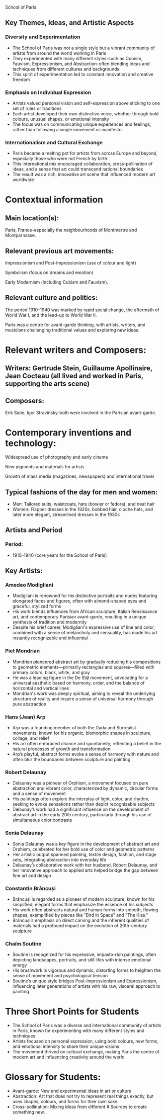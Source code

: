 School of Paris


## Key Themes, Ideas, and Artistic Aspects

### Diversity and Experimentation
- The School of Paris was not a single style but a vibrant community of artists from around the world working in Paris
- They experimented with many different styles-such as Cubism, Fauvism, Expressionism, and Abstraction-often blending ideas and techniques from different cultures and backgrounds
- This spirit of experimentation led to constant innovation and creative freedom

### Emphasis on Individual Expression
- Artists valued personal vision and self-expression above sticking to one set of rules or traditions
- Each artist developed their own distinctive voice, whether through bold colours, unusual shapes, or emotional intensity
- The focus was on communicating unique experiences and feelings, rather than following a single movement or manifesto

### Internationalism and Cultural Exchange
- Paris became a melting pot for artists from across Europe and beyond, especially those who were not French by birth
- This international mix encouraged collaboration, cross-pollination of ideas, and a sense that art could transcend national boundaries
- The result was a rich, innovative art scene that influenced modern art worldwide

# Contextual information
## Main location(s):

Paris, France-especially the neighbourhoods of Montmartre and Montparnasse.

## Relevant previous art movements:

Impressionism and Post-Impressionism (use of colour and light)

Symbolism (focus on dreams and emotion)

Early Modernism (including Cubism and Fauvism).

## Relevant culture and politics:

The period 1910–1940 was marked by rapid social change, the aftermath of World War I, and the lead-up to World War II.

Paris was a centre for avant-garde thinking, with artists, writers, and musicians challenging traditional values and exploring new ideas.

# Relevant writers and Composers:



## Writers: Gertrude Stein, Guillaume Apollinaire, Jean Cocteau (all lived and worked in Paris, supporting the arts scene)


## Composers:

 Erik Satie, Igor Stravinsky-both were involved in the Parisian avant-garde.

# Contemporary inventions and technology:


Widespread use of photography and early cinema

New pigments and materials for artists

Growth of mass media (magazines, newspapers) and international travel

## Typical fashions of the day for men and women:

- Men: Tailored suits, waistcoats, hats (bowler or fedora), and neat hair
- Women:  Flapper dresses in the 1920s, bobbed hair, cloche hats, and later more elegant, streamlined dresses in the 1930s

## Artists and Period
### Period:
- 1910–1940 (core years for the School of Paris)

## Key Artists:

### Amedeo Modigliani
- Modigliani is renowned for his distinctive portraits and nudes featuring elongated faces and figures, often with almond-shaped eyes and graceful, stylized forms
- His work blends influences from African sculpture, Italian Renaissance art, and contemporary Parisian avant-garde, resulting in a unique synthesis of tradition and modernity
- Despite his brief career, Modigliani's expressive use of line and color, combined with a sense of melancholy and sensuality, has made his art instantly recognizable and influential

### Piet Mondrian
- Mondrian pioneered abstract art by gradually reducing his compositions to geometric elements—primarily rectangles and squares—filled with primary colors, black, white, and gray
- He was a leading figure in the De Stijl movement, advocating for a universal aesthetic based on harmony, order, and the balance of horizontal and vertical lines
- Mondrian's work was deeply spiritual, aiming to reveal the underlying structure of reality and inspire a sense of universal harmony through pure abstraction

### Hans (Jean) Arp
- Arp was a founding member of both the Dada and Surrealist movements, known for his organic, biomorphic shapes in sculpture, collage, and relief
- His art often embraced chance and spontaneity, reflecting a belief in the natural processes of growth and transformation
- Arp’s playful, abstract forms evoke a sense of harmony with nature and often blur the boundaries between sculpture and painting

### Robert Delaunay
- Delaunay was a pioneer of Orphism, a movement focused on pure abstraction and vibrant color, characterized by dynamic, circular forms and a sense of movement
- His paintings often explore the interplay of light, color, and rhythm, seeking to evoke sensations rather than depict recognizable subjects
- Delaunay’s work had a significant influence on the development of abstract art in the early 20th century, particularly through his use of simultaneous color contrasts

### Sonia Delaunay
- Sonia Delaunay was a key figure in the development of abstract art and Orphism, celebrated for her bold use of color and geometric patterns
- Her artistic output spanned painting, textile design, fashion, and stage sets, integrating abstraction into everyday life
- Delaunay’s collaborative work with her husband, Robert Delaunay, and her innovative approach to applied arts helped bridge the gap between fine art and design

### Constantin Brâncuși
- Brâncuși is regarded as a pioneer of modern sculpture, known for his simplified, elegant forms that emphasize the essence of his subjects
- His work often abstracts natural and human forms into smooth, flowing shapes, exemplified by pieces like "Bird in Space" and "The Kiss."
- Brâncuși’s emphasis on direct carving and the inherent qualities of materials had a profound impact on the evolution of 20th-century sculpture

### Chaïm Soutine
- Soutine is recognized for his expressive, impasto-rich paintings, often depicting landscapes, portraits, and still lifes with intense emotional energy
- His brushwork is vigorous and dynamic, distorting forms to heighten the sense of movement and psychological tension
- Soutine’s unique style bridges Post-Impressionism and Expressionism, influencing later generations of artists with his raw, visceral approach to painting

# Three Short Points for Students
- The School of Paris was a diverse and international community of artists in Paris, known for experimenting with many different styles and techniques
- Artists focused on personal expression, using bold colours, new forms, and emotional intensity to share their unique visions
- The movement thrived on cultural exchange, making Paris the centre of modern art and influencing creativity around the world

# Glossary for Students:

- Avant-garde: New and experimental ideas in art or culture
- Abstraction: Art that does not try to represent real things exactly, but uses shapes, colours, and forms for their own sake
- Cross-pollination: Mixing ideas from different # Sources to create something new.
